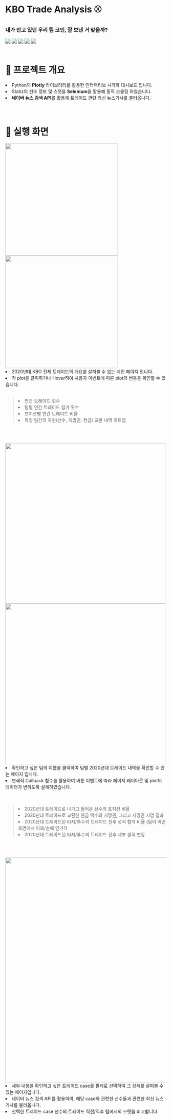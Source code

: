# KBO Trade Analysis ⚾
### 내가 안고 있던 우리 팀 코인, 잘 보낸 거 맞을까?

<img src="https://img.shields.io/badge/Jupyter-F37626?style=for-the-badge&logo=Jupyter&logoColor=white"> <img src="https://img.shields.io/badge/Selenium-43B02A?style=for-the-badge&logo=Selenium&logoColor=white"> <img src="https://img.shields.io/badge/Plotly-3F4F75?style=for-the-badge&logo=Plotly&logoColor=white"> <img src="https://img.shields.io/badge/Bootstrap-7952B3?style=for-the-badge&logo=Bootstrap&logoColor=white"> <img src="https://img.shields.io/badge/CSS3-1572B6?style=for-the-badge&logo=CSS3&logoColor=white"> 
<br><br>

# 🚀 프로젝트 개요
<li>Python의 <b>Plotly</b> 라이브러리를 활용한 인터랙티브 시각화 대시보드 입니다.</li>
<li>Statiz의 선수 정보 및 스탯을 <b>Selenium</b>을 활용해 동적 크롤링 하였습니다.</li>
<li><b>네이버 뉴스 검색 API</b>를 활용해 트레이드 관련 최신 뉴스기사를 불러옵니다.</li>
<br><br>

# 🧠 실행 화면

<img src="https://github.com/user-attachments/assets/5cfd0514-8adc-4839-8ebf-6ee39fd4ddeb" width="350">
<img src="https://github.com/user-attachments/assets/7e4cc09f-c043-446e-be05-2410b600cbcc" width="350">
<li>2020년대 KBO 전체 트레이드의 개요를 살펴볼 수 있는 메인 페이지 입니다.</li>
<li> 각 plot을 클릭하거나 Hover하여 사용자 이벤트에 따른 plot의 변동을 확인할 수 있습니다.
<br><br>

> <li>연간 트레이드 횟수</li>
> <li>팀별 연간 트레이드 참가 횟수</li>
> <li>포지션별 연간 트레이드 비율</li>
> <li>특정 팀간의 자원(선수, 지명권, 현금) 교환 내역 히트맵</li>
<br><br>

<img src="https://github.com/user-attachments/assets/0012963f-aa9d-4f5c-8a7f-4b5ce17edef4" width="500">
<img src="https://github.com/user-attachments/assets/42cdd39c-23ac-48ef-a41f-c6efe5cdab75" width="500">
<li>확인하고 싶은 팀의 이름을 클릭하여 팀별 2020년대 트레이드 내역을 확인할 수 있는 페이지 입니다.</li>
<li>연쇄적 Callback 함수를 활용하여 버튼 이벤트에 따라 페이지 레이아웃 및 plot의 데이터가 변하도록 설계하였습니다.</li>
<br><br>

> <li>2020년대 트레이드로 나가고 들어온 선수의 포지션 비율</li>
> <li>2020년대 트레이드로 교환한 현금 액수와 지명권, 그리고 지명권 지명 결과</li>
> <li>2020년대 트레이드된 타자/투수의 트레이드 전후 성적 합계 비율 (팀이 어떤 측면에서 이득/손해 인가?)</li>
> <li>2020년대 트레이드된 타자/투수의 트레이드 전후 세부 성적 변동 </li>
<br><br>

<img src="https://github.com/user-attachments/assets/1ac573d6-ec06-4abc-a697-6350bb4ebf75" width="700">
<li>세부 내용을 확인하고 싶은 트레이드 case를 필터로 선택하여 그 상세를 살펴볼 수 있는 페이지입니다.</li>
<li>네이버 뉴스 검색 API를 활용하여, 해당 case와 관련한 선수들과 관련한 최신 뉴스 기사를 불러옵니다.</li>
<li>선택한 트레이드 case 선수의 트레이드 직전/직후 팀에서의 스탯을 비교합니다.</li>
<br><br>
